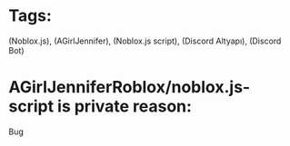 # Tags: 
(Noblox.js), (AGirlJennifer), (Noblox.js script), (Discord Altyapı), (Discord Bot) 

# AGirlJenniferRoblox/noblox.js-script is private reason: 
Bug
